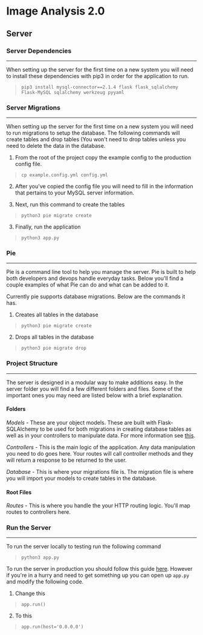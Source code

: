 # Image Analysis 2.0


## Server
### Server Dependencies
---
When setting up the server for the first time on a new system you will need to install these dependencies with pip3 in order for the application to run.

> `pip3 install mysql-connector==2.1.4 flask flask_sqlalchemy Flask-MySQL sqlalchemy werkzeug pyyaml`


### Server Migrations
---
When setting up the server for the first time on a new system you will need to run migrations to setup the database. The following commands will create tables and drop tables (You won't need to drop tables unless you need to delete the data in the database. 

1. From the root of the project copy the example config to the production config file.
>`cp example.config.yml config.yml`

2. After you've copied the config file you will need to fill in the information that pertains to your MySQL server information.

2. Next, run this command to create the tables
>`python3 pie migrate create`

3. Finally, run the application 
> `python3 app.py`

### Pie
---
Pie is a command line tool to help you manage the server. Pie is built to help both developers and devops handle everyday tasks. Below you'll find a couple examples of what Pie can do and what can be added to it.

Currently pie supports database migrations. Below are the commands it has.

1. Creates all tables in the database
>`python3 pie migrate create`

2. Drops all tables in the database
>`python3 pie migrate drop`


### Project Structure
---
The server is designed in a modular way to make additions easy. In the server folder you will find a few different folders and files. Some of the important ones you may need are listed below with a brief explanation.

#### Folders
 *Models* - These are your object models. These are built with Flask-SQLAlchemy to be used for both migrations in creating database tables as well as in your controllers to manipulate data. For more information see [this](http://flask-sqlalchemy.pocoo.org/2.3/models/).
 
 *Controllers* - This is the main logic of the application. Any data manipulation you need to do goes here. Your routes will call controller methods and they will return a response to be returned to the user.

 *Database* - This is where your migrations file is. The migration file is where you will import your models to create tables in the database.

#### Root Files

*Routes* - This is where you handle the your HTTP routing logic. You'll map routes to controllers here.

### Run the Server
---
To run the server locally to testing run the following command
>`python3 app.py`

To run the server in production you should follow this guide [here](https://www.digitalocean.com/community/tutorials/how-to-serve-flask-applications-with-uwsgi-and-nginx-on-ubuntu-16-04). However if you're in a hurry and need to get something up you can open up `app.py` and modify the following code.

1. Change this
>`app.run()`
2. To this
>`app.run(host='0.0.0.0')`
